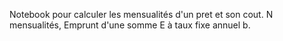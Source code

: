 Notebook pour calculer les mensualités d'un pret et son cout. N mensualités, Emprunt d'une somme E à taux fixe annuel b.
